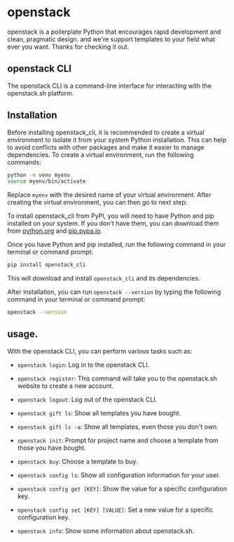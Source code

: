 # openstack

openstack is a poilerplate Python that encourages rapid development
and clean, pragmatic design. and we're support templates to your field
what ever you want. Thanks for checking it out.

## openstack CLI

The openstack CLI is a command-line interface for interacting with the openstack.sh platform.

## Installation

Before installing openstack_cli, it is recommended to create a virtual environment to isolate it from your system Python installation. This can help to avoid conflicts with other packages and make it easier to manage dependencies. To create a virtual environment, run the following commands:

```bash
python -m venv myenv
source myenv/bin/activate
```

Replace `myenv` with the desired name of your virtual environment.
After creating the virtual environment, you can then go to next step:

To install openstack_cli from PyPI, you will need to have Python and pip installed on your system. If you don't have them, you can download them from [python.org](https://www.python.org/) and [pip.pypa.io](https://pip.pypa.io/en/stable/installation/).

Once you have Python and pip installed, run the following command in your terminal or command prompt:

```bash
pip install openstack_cli
```

This will download and install `openstack_cli` and its dependencies.

After installation, you can run `openstack --version` by typing the following command in your
terminal or command prompt:

```bash
openstack --version
```

## usage.

With the openstack CLI, you can perform various tasks such as:

- `openstack login`: Log in to the openstack CLI.

- `openstack register`: This command will take you to the openstack.sh website to create a new account.

- `openstack logout`: Log out of the openstack CLI.

- `openstack gift ls`: Show all templates you have bought.

- `openstack gift ls -a`: Show all templates, even those you don't own.

- `openstack init`: Prompt for project name and choose a template from those you have bought.

- `openstack buy`: Choose a template to buy.

- `openstack config ls`: Show all configuration information for your user.

- `openstack config get [KEY]`: Show the value for a specific configuration key.

- `openstack config set [KEY] [VALUE]`: Set a new value for a specific configuration key.

- `openstack info`: Show some information about openstack.sh.
